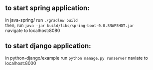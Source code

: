 ## to start spring application:
in java-spring/ run `./gradlew build`<br/>
then, run `java -jar build/libs/spring-boot-0.0.SNAPSHOT.jar`<br/>
navigate to localhost:8080
## to start django application:
in python-django/example run `python manage.py runserver`
naviate to localhost:8000
